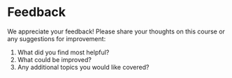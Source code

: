 # Feedback

We appreciate your feedback! Please share your thoughts on this course or any suggestions for improvement:
1. What did you find most helpful?
2. What could be improved?
3. Any additional topics you would like covered?

